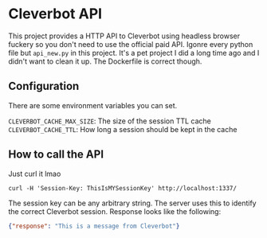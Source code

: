 Cleverbot API
=============

This project provides a HTTP API to Cleverbot using headless browser fuckery so you don't need to use the official paid API. Igonre every python file but `api_new.py` in this project. It's a pet project I did a long time ago and I didn't want to clean it up. The Dockerfile is correct though.

Configuration
-------------

There are some environment variables you can set.

`CLEVERBOT_CACHE_MAX_SIZE`: The size of the session TTL cache 
`CLEVERBOT_CACHE_TTL`: How long a session should be kept in the cache

How to call the API
-------------------

Just curl it lmao

```
curl -H 'Session-Key: ThisIsMYSessionKey' http://localhost:1337/
```

The session key can be any arbitrary string. The server uses this to identify the correct Cleverbot session. Response looks like the following:

```json
{"response": "This is a message from Cleverbot"}
```

